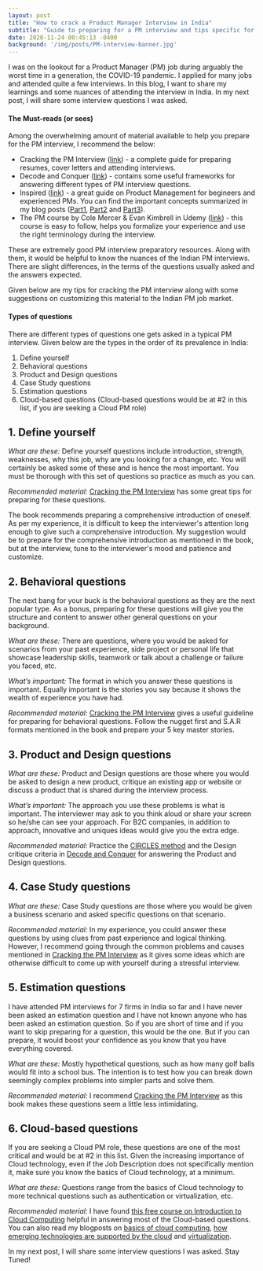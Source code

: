 ```yaml
---
layout: post
title: "How to crack a Product Manager Interview in India"
subtitle: "Guide to preparing for a PM interview and tips specific for India."
date: 2020-11-24 00:45:13 -0400
background: '/img/posts/PM-interview-banner.jpg'
---
```

I was on the lookout for a Product Manager (PM) job during arguably the worst time in a generation, the COVID-19 pandemic. I applied for many jobs and attended quite a few interviews. In this blog, I want to share my learnings and some nuances of attending the interview in India. In my next post, I will share some interview questions I was asked.

#### The Must-reads (or sees)
Among the overwhelming amount of material available to help you prepare for the PM interview, I recommend the below: 

* Cracking the PM Interview ([link](https://amzn.to/2UQ2DqS)) - a complete guide for preparing resumes, cover letters and attending interviews. 
* Decode and Conquer ([link](https://amzn.to/2URwteJ)) - contains some useful frameworks for answering different types of PM interview questions.
* Inspired ([link](https://amzn.to/3pQud5H)) - a great guide on Product Management for begineers and experienced PMs. You can find the important concepts summarized in my blog posts ([Part1](https://sheia.github.io/2020/03/24/Inspired1.html), [Part2](https://sheia.github.io/2020/03/27/Inspired2.html) and [Part3](https://sheia.github.io/2020/05/04/Inspired3.html)).
* The PM course by Cole Mercer & Evan Kimbrell in Udemy ([link](https://www.udemy.com/share/1013q2AkMdcFtRQ34=/)) - this course is easy to follow, helps you formalize your experience and use the right terminology during the interview. 

These are extremely good PM interview preparatory resources. Along with them, it would be helpful to know the nuances of the Indian PM interviews. There are slight differences, in the terms of the questions usually asked and the answers expected.

Given below are my tips for cracking the PM interview along with some suggestions on customizing this material to the Indian PM job market. 

#### Types of questions
There are different types of questions one gets asked in a typical PM interview. Given below are the types in the order of its prevalence in India:
  
1. Define yourself
2. Behavioral questions
3. Product and Design questions
4. Case Study questions
5. Estimation questions
6. Cloud-based questions (Cloud-based questions would be at #2 in this list, if you are seeking a Cloud PM role)

## 1. Define yourself
*What are these:* Define yourself questions include introduction, strength, weaknesses, why this job, why are you looking for a change, etc. You will certainly be asked some of these and is hence the most important. You must be thorough with this set of questions so practice as much as you can.

*Recommended material:* [Cracking the PM Interview](https://amzn.to/2UQ2DqS) has some great tips for preparing for these questions. 

The book recommends preparing a comprehensive introduction of oneself. As per my experience, it is difficult to keep the interviewer's attention long enough to give such a comprehensive introduction. My suggestion would be to prepare for the comprehensive introduction as mentioned in the book, but at the interview, tune to the interviewer's mood and patience and customize.

## 2. Behavioral questions
The next bang for your buck is the behavioral questions as they are the next popular type. As a bonus, preparing for these questions will give you the structure and content to answer other general questions on your background.

*What are these:* There are questions, where you would be asked for scenarios from your past experience, side project or personal life that showcase leadership skills, teamwork or talk about a challenge or failure you faced, etc. 

*What’s important:* The format in which you answer these questions is important. Equally important is the stories you say because it shows the wealth of experience you have had. 

*Recommended material:* [Cracking the PM Interview](https://amzn.to/2UQ2DqS) gives a useful guideline for preparing for behavioral questions. Follow the nugget first and S.A.R formats mentioned in the book and prepare your 5 key master stories.

## 3. Product and Design questions
*What are these:* Product and Design questions are those where you would be asked to design a new product, critique an existing app or website or discuss a product that is shared during the interview process. 

*What’s important:* The approach you use these problems is what is important. The interviewer may ask to you think aloud or share your screen so he/she can see your approach. For B2C companies, in addition to approach, innovative and uniques ideas would give you the extra edge.

*Recommended material:* Practice the [CIRCLES method](https://www.impactinterview.com/2016/06/circles-method-product-design-framework/) and the Design critique criteria in [Decode and Conquer](https://amzn.to/2URwteJ) for answering the Product and Design questions.


## 4. Case Study questions
*What are these:* Case Study questions are those where you would be given a business scenario and asked specific questions on that scenario.

*Recommended material:* In my experience, you could answer these questions by using clues from past experience and logical thinking. However, I recommend going through the common problems and causes mentioned in [Cracking the PM Interview](https://amzn.to/2UQ2DqS) as it gives some ideas which are otherwise difficult to come up with yourself during a stressful interview. 

## 5. Estimation questions
I have attended PM interviews for 7 firms in India so far and I have never been asked an estimation question and I have not known anyone who has been asked an estimation question. So if you are short of time and if you want to skip preparing for a question, this would be the one. But if you can prepare, it would boost your confidence as you know that you have everything covered. 

*What are these:* Mostly hypothetical questions, such as how many golf balls would fit into a school bus. The intention is to test how you can break down seemingly complex problems into simpler parts and solve them.

*Recommended material:* I recommend [Cracking the PM Interview](https://amzn.to/2UQ2DqS) as this book makes these questions seem a little less intimidating. 

## 6. Cloud-based questions
If you are seeking a Cloud PM role, these questions are one of the most critical and would be at #2 in this list. Given the increasing importance of Cloud technology, even if the Job Description does not specifically mention it, make sure you know the basics of Cloud technology, at a minimum.

*What are these:* Questions range from the basics of Cloud technology to more technical questions such as authentication or virtualization, etc.

*Recommended material:* I have found [this free course on Introduction to Cloud Computing](https://courses.edx.org/courses/course-v1:IBM+CC0101EN+2T2020/course/) helpful in answering most of the Cloud-based questions. You can also read my blogposts on [basics of cloud computing](https://sheia.github.io/2020/09/30/cloudcomputing.html), [how emerging technologies are supported by the cloud](https://sheia.github.io/2020/10/03/cloudcomputingandemergingtech.html) and [virtualization](https://sheia.github.io/2020/11/07/virtualization.html). 



In my next post, I will share some interview questions I was asked. Stay Tuned!
